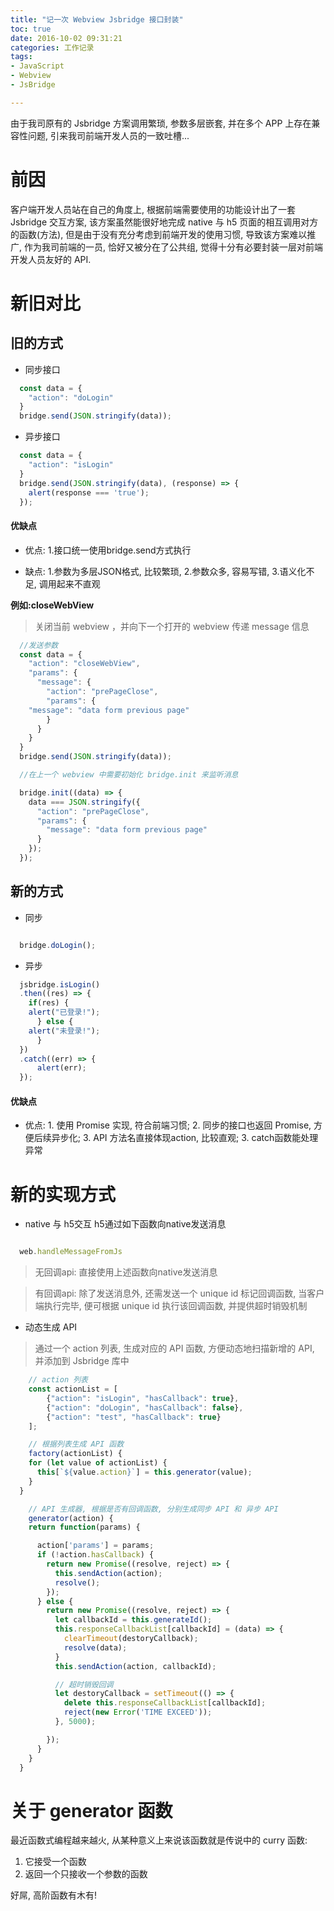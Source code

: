 ```yaml
---
title: "记一次 Webview Jsbridge 接口封装"
toc: true
date: 2016-10-02 09:31:21
categories: 工作记录
tags:
- JavaScript
- Webview
- JsBridge

---
```


由于我司原有的 Jsbridge 方案调用繁琐, 参数多层嵌套, 并在多个 APP 上存在兼容性问题, 引来我司前端开发人员的一致吐槽...

<!-- more -->

# 前因

客户端开发人员站在自己的角度上, 根据前端需要使用的功能设计出了一套 Jsbridge 交互方案, 该方案虽然能很好地完成 native 与 h5 页面的相互调用对方的函数(方法), 但是由于没有充分考虑到前端开发的使用习惯, 导致该方案难以推广, 作为我司前端的一员, 恰好又被分在了公共组, 觉得十分有必要封装一层对前端开发人员友好的 API.

# 新旧对比

##  旧的方式

+ 同步接口

```js
  const data = {
    "action": "doLogin"
  }
  bridge.send(JSON.stringify(data));
```

+ 异步接口

```js
  const data = {
    "action": "isLogin"
  }
  bridge.send(JSON.stringify(data), (response) => {
    alert(response === 'true');
  });
```

#### 优缺点

+ 优点: 1.接口统一使用bridge.send方式执行

+ 缺点: 1.参数为多层JSON格式, 比较繁琐, 2.参数众多, 容易写错, 3.语义化不足, 调用起来不直观

**例如:closeWebView**
>关闭当前 webview ，并向下一个打开的 webview 传递 message 信息

```js
  //发送参数
  const data = {
    "action": "closeWebView",
    "params": {
      "message": {
        "action": "prePageClose",
        "params": {
    "message": "data form previous page"
        }
      }
    }
  }
  bridge.send(JSON.stringify(data));

  //在上一个 webview 中需要初始化 bridge.init 来监听消息

  bridge.init((data) => {
    data === JSON.stringify({
      "action": "prePageClose",
      "params": {
        "message": "data form previous page"
      }
    });
  });
```

## 新的方式

+ 同步

```js

  bridge.doLogin();

```

+ 异步

```js
  jsbridge.isLogin()
  .then((res) => {
    if(res) {
    alert("已登录!");
      } else {
    alert("未登录!");
      }
  })
  .catch((err) => {
      alert(err);
  });
```

#### 优缺点

+ 优点: 1. 使用 Promise 实现, 符合前端习惯; 2. 同步的接口也返回 Promise, 方便后续异步化; 3. API 方法名直接体现action, 比较直观; 3. catch函数能处理异常

# 新的实现方式

+ native 与 h5交互
h5通过如下函数向native发送消息

```js

  web.handleMessageFromJs

```

>无回调api: 直接使用上述函数向native发送消息

>有回调api: 除了发送消息外, 还需发送一个 unique id 标记回调函数, 当客户端执行完毕, 便可根据 unique id 执行该回调函数, 并提供超时销毁机制

+ 动态生成 API

>通过一个 action 列表, 生成对应的 API 函数, 方便动态地扫描新增的 API, 并添加到 Jsbridge 库中

```js
    // action 列表
    const actionList = [
        {"action": "isLogin", "hasCallback": true},
        {"action": "doLogin", "hasCallback": false},
        {"action": "test", "hasCallback": true}
    ];

    // 根据列表生成 API 函数
    factory(actionList) {
    for (let value of actionList) {
      this[`${value.action}`] = this.generator(value);
    }
  }

    // API 生成器, 根据是否有回调函数, 分别生成同步 API 和 异步 API
    generator(action) {
    return function(params) {

      action['params'] = params;
      if (!action.hasCallback) {
        return new Promise((resolve, reject) => {
          this.sendAction(action);
          resolve();
        });
      } else {
        return new Promise((resolve, reject) => {
          let callbackId = this.generateId();
          this.responseCallbackList[callbackId] = (data) => {
            clearTimeout(destoryCallback);
            resolve(data);
          }
          this.sendAction(action, callbackId);

          // 超时销毁回调
          let destoryCallback = setTimeout(() => {
            delete this.responseCallbackList[callbackId];
            reject(new Error('TIME EXCEED'));
          }, 5000);

        });
      }
    }
  }

```

# 关于 generator 函数

最近函数式编程越来越火, 从某种意义上来说该函数就是传说中的 curry 函数:

1. 它接受一个函数
2. 返回一个只接收一个参数的函数

好屌, 高阶函数有木有!
